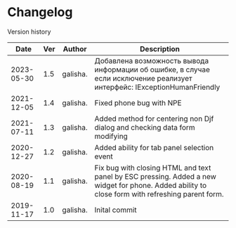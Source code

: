 # Changelog
Version history

|Date      | Ver | Author                      | Description        |
|----------|-----|-----------------------------|--------------------|
|2023-05-30| 1.5 | galisha.                    | Добавлена возможность вывода информации об ошибке, в случае если исключение реализует интерфейс: IExceptionHumanFriendly |
|2021-12-05| 1.4 | galisha.                    | Fixed phone bug with NPE |
|2021-07-11| 1.3 | galisha.                    | Added method for centering non Djf dialog and checking data form modifying |
|2020-12-27| 1.2 | galisha.                    | Added ability for tab panel selection event |
|2020-08-19| 1.1 | galisha.                    | Fix bug with closing HTML and text panel by ESC pressing. Added a new widget for phone. Added ability to close form with refreshing parent form. |
|2019-11-17| 1.0 | galisha.                    | Inital commit |
